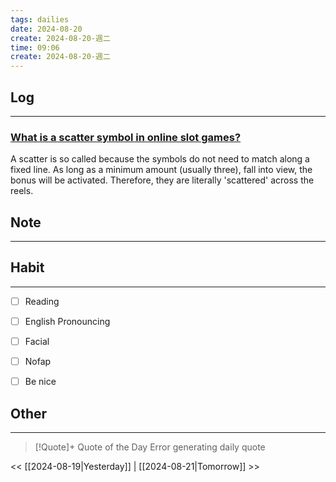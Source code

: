 ```yaml
---
tags: dailies  
date: 2024-08-20
create: 2024-08-20-週二
time: 09:06
create: 2024-08-20-週二
---
```


## Log
---
### [What is a scatter symbol in online slot games?](https://www.quora.com/What-is-a-scatter-symbol-in-online-slot-games)
A scatter is so called because the symbols do not need to match along a fixed line. As long as a minimum amount (usually three), fall into view, the bonus will be activated. Therefore, they are literally 'scattered' across the reels.

## Note
---


## Habit
---
- [ ] Reading
- [ ] English Pronouncing
- [ ] Facial
- [ ] Nofap
- [ ] Be nice


## Other
---

> [!Quote]+ Quote of the Day
> Error generating daily quote

<< [[2024-08-19|Yesterday]] | [[2024-08-21|Tomorrow]] >>